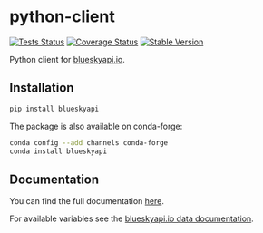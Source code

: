 # python-client

[![Tests Status](https://github.com/bluesky-api/python-client/workflows/Tests/badge.svg?branch=main&event=push)](https://github.com/bluesky-api/python-client/actions?query=workflow%3ATests+branch%3Amain+event%3Apush)
[![Coverage Status](https://coveralls.io/repos/github/bluesky-api/python-client/badge.svg?branch=main)](https://coveralls.io/github/bluesky-api/python-client?branch=main)
[![Stable Version](https://img.shields.io/pypi/v/blueskyapi?label=latest)](https://pypi.org/project/blueskyapi/)

Python client for [blueskyapi.io](https://blueskyapi.io).

## Installation

```bash
pip install blueskyapi
```

The package is also available on conda-forge:

```bash
conda config --add channels conda-forge
conda install blueskyapi
```

## Documentation

You can find the full documentation [here](https://blueskyapi.readthedocs.io/en/stable/).

For available variables see the [blueskyapi.io data documentation](https://blueskyapi.io/docs/data).
